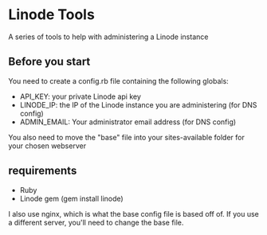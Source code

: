 Linode Tools
============

A series of tools to help with administering a Linode instance

Before you start
----------------

You need to create a config.rb file containing the following globals:

* API_KEY: your private Linode api key
* LINODE_IP: the IP of the Linode instance you are administering (for DNS config)
* ADMIN_EMAIL: Your administrator email address (for DNS config)

You also need to move the "base" file into your sites-available folder for your chosen webserver

requirements
------------

* Ruby
* Linode gem (gem install linode)

I also use nginx, which is what the base config file is based off of. If you use a different server, you'll need to change the base file.
